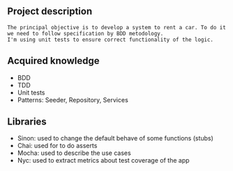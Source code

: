 ## Project description
    The principal objective is to develop a system to rent a car. To do it we need to follow specification by BDD metodology.
    I'm using unit tests to ensure correct functionality of the logic.

## Acquired knowledge
* BDD
* TDD
* Unit tests
* Patterns: Seeder, Repository, Services

## Libraries
* Sinon: used to change the default behave of some functions (stubs)
* Chai: used for to do asserts
* Mocha: used to describe the use cases
* Nyc: used to extract metrics about test coverage of the app